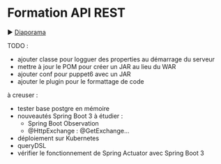 # Formation API REST

:arrow_forward: [Diaporama](https://gaetan-varlet.github.io/formation-api-rest/)

TODO :
- ajouter classe pour logguer des properties au démarrage du serveur
- mettre à jour le POM pour créer un JAR au lieu du WAR
- ajouter conf pour puppet6 avec un JAR
- ajouter le plugin pour le formattage de code

à creuser :
- tester base postgre en mémoire
- nouveautés Spring Boot 3 à étudier :
    - Spring Boot Observation
    - @HttpExchange : @GetExchange...
- déploiement sur Kubernetes
- queryDSL
- vérifier le fonctionnement de Spring Actuator avec Spring Boot 3
